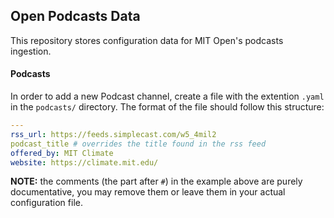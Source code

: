 Open Podcasts Data
---

This repository stores configuration data for MIT Open's podcasts ingestion.


#### Podcasts

In order to add a new Podcast channel, create a file with the extention `.yaml` in the `podcasts/` directory. The format of the file should follow this structure:

```yaml
---
rss_url: https://feeds.simplecast.com/w5_4mil2
podcast_title # overrides the title found in the rss feed 
offered_by: MIT Climate
website: https://climate.mit.edu/
```

**NOTE:** the comments (the part after `#`) in the example above are purely documentative, you may remove them or leave them in your actual configuration file.
